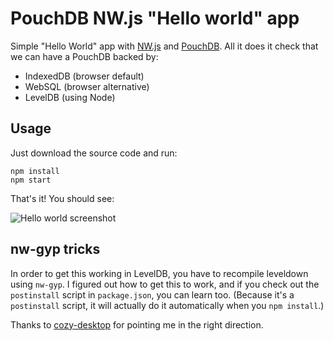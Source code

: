 PouchDB NW.js "Hello world" app
=======================

Simple "Hello World" app with [NW.js](https://github.com/rogerwang/node-webkit)
and [PouchDB](http://pouchdb.com). All it does it check that we can have a PouchDB backed by:

* IndexedDB (browser default)
* WebSQL (browser alternative)
* LevelDB (using Node)

Usage
-----

Just download the source code and run:

```
npm install
npm start
```

That's it! You should see:

![Hello world screenshot](https://raw.githubusercontent.com/nolanlawson/node-webkit-pouchdb-demo/master/screenshot.png)

nw-gyp tricks
-------

In order to get this working in LevelDB, you have to recompile leveldown using `nw-gyp`. I figured out how to get this to work,
and if you check out the `postinstall` script in `package.json`, you can learn too. (Because it's a `postinstall` script, it will actually do it automatically when you `npm install`.)

Thanks to [cozy-desktop](https://github.com/cozy-labs/cozy-desktop/blob/master/gulpfile.js)
for pointing me in the right direction.
